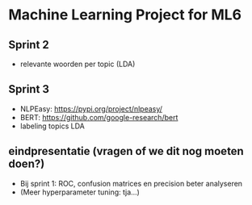 # Machine Learning Project for ML6


## Sprint 2

* relevante woorden per topic (LDA)

## Sprint 3

* NLPEasy: https://pypi.org/project/nlpeasy/
* BERT: https://github.com/google-research/bert
* labeling topics LDA


## eindpresentatie (vragen of we dit nog moeten doen?)

* Bij sprint 1: ROC, confusion matrices en precision beter analyseren
* (Meer hyperparameter tuning: tja...)
